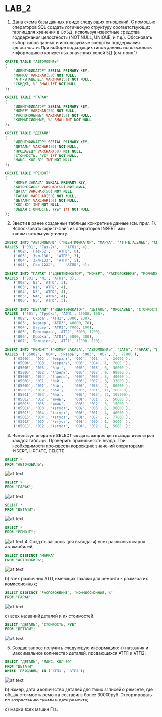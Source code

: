 # LAB_2
1. Дана схема базы данных в виде следующих отношений. С помощью операторов SQL создать
логическую структуру соответствующих таблиц для хранения в СУБД, используя известные средства
поддержания целостности (NOT NULL, UNIQUE, и т.д.). Обосновать выбор типов данных и
используемые средства поддержания целостности. При выборе подходящих типов данных
использовать информацию о конкретных значениях полей БД (см. прил.1)
~~~SQL
CREATE TABLE "АВТОМОБИЛЬ"
(
	"ИДЕНТИФИКАТОР" SERIAL PRIMARY KEY,
	"МАРКА" VARCHAR(50) NOT NULL,
	"АТП-ВЛАДЕЛЕЦ" VARCHAR(50) NOT NULL,
	"СКИДКА, %" SMALLINT NOT NULL
);

CREATE TABLE "ГАРАЖ"
(
	"ИДЕНТИФИКАТОР" SERIAL PRIMARY KEY,
	"НОМЕР" VARCHAR(50) NOT NULL,
	"РАСПОЛОЖЕНИЕ" VARCHAR(50) NOT NULL,
	"КОММИССИОННЫЕ, %" SMALLINT NOT NULL
);

CREATE TABLE "ДЕТАЛИ"
(
	"ИДЕНТИФИКАТОР" SERIAL PRIMARY KEY,
	"ДЕТАЛЬ" VARCHAR(50) NOT NULL,
	"ПРОДАВЕЦ" VARCHAR(50) NOT NULL,
	"СТОИМОСТЬ, РУБ" INT NOT NULL,
	"МАКС. КОЛ-ВО" INT NOT NULL
);

CREATE TABLE "РЕМОНТ"
(
	"НОМЕР ЗАКАЗА" SERIAL PRIMARY KEY,
	"АВТОМОБИЛЬ" VARCHAR(50) NOT NULL,
	"ДАТА" VARCHAR(50) NOT NULL,
	"ГАРАЖ" VARCHAR(50) NOT NULL,
	"ДЕТАЛИ" VARCHAR(50) NOT NULL,
	"КОЛ-ВО" INT NOT NULL,
	"ОБЩАЯ СТОИМОСТЬ, РУБ" INT NOT NULL
);
~~~
2. Ввести в ранее созданные таблицы конкретные данные (см. прил. 1). Использовать скрипт-файл из
операторов INSERT или вспомогательную утилиту.
~~~SQL
INSERT INTO "АВТОМОБИЛЬ" ("ИДЕНТИФИКАТОР", "МАРКА", "АТП-ВЛАДЕЛЕЦ", "СКИДКА, %") 
VALUES  ('001', 'Газ-24', 	'АТП1', 4),
	('002', 'Газ-52', 	'АТП1', 0),
	('003', 'Зил-130',	'АТП3', 3),
	('004', 'Зил-133',	'АТП4', 5),
	('005', 'Газ-1222',  	'АТП5', 4);

INSERT INTO "ГАРАЖ" ("ИДЕНТИФИКАТОР", "НОМЕР", "РАСПОЛОЖЕНИЕ", "КОММИССИОННЫЕ, %") 
VALUES 	('001', 'N1', 'АТП1', 3),
	('002', 'N2', 'АТП1', 3),
	('003', 'N1', 'АТП2', 4),
	('004', 'N3', 'АТП2', 4),
	('005', 'N4', 'АТП4', 4),
	('006', 'N5', 'АТП5', 3);

INSERT INTO "ДЕТАЛИ" ("ИДЕНТИФИКАТОР", "ДЕТАЛЬ", "ПРОДАВЕЦ", "СТОИМОСТЬ, РУБ", "МАКС. КОЛ-ВО") 
VALUES  ('001', 'Трубка', 'АТП1', 10000, 100),
	('002', 'Скоба', 'АТП1', 5000, 230),
	('003', 'Картер', 'АТП3', 40000, 70),
	('004', 'Штуцер', 'АТП2', 7000, 200),
	('005', 'Прокладка', 'АТП2', 5000, 1200),
	('006', 'Пробка', 'АТП1', 5000, 300),
	('007', 'Толкатель', 'АТП1', 11000, 120);

INSERT INTO "РЕМОНТ" ("НОМЕР ЗАКАЗА", "АВТОМОБИЛЬ", "ДАТА", "ГАРАЖ", "ДЕТАЛИ", "КОЛ-ВО", "ОБЩАЯ СТОИМОСТЬ, РУБ") 
VALUES 	('05002', '004', 'Январь',  '003', '007', 7,  77000 ),
	('05003', '003', 'Февраль', '003', '002', 4,  20000 ),
	('05004', '003', 'Февраль', '005', '004', 1,  7000  ),
	('05005', '003', 'Март',    '006', '005', 6,  30000 ),
	('05006', '002', 'Апрель',  '006', '007', 9,  99000 ),
	('05007', '004', 'Апрель',  '006', '006', 8,  40000 ),
	('05008', '001', 'Май',     '005', '007', 3,  33000 ),
	('05009', '001', 'Май',     '003', '003', 2,  80000 ),
	('05010', '003', 'Май',     '006', '001', 16, 160000),
	('05011', '003', 'Май',     '005', '005', 21, 105000),
	('05012', '002', 'Июнь',    '001', '001', 5,  50000 ),
	('05013', '005', 'Июнь',    '006', '002', 3,  15000 ),
	('05014', '003', 'Август',  '002', '006', 6,  30000 ),
	('05015', '004', 'Август',  '005', '001', 4,  40000 ),
	('05016', '004', 'Август',  '001', '007', 7,  77000 ),
	('05017', '005', 'Август',  '001', '006', 1,  5000  ),
	('05018', '002', 'Август',  '004', '002', 1,  5000  );
~~~
3. Используя оператор SELECT создать запрос для вывода всех строк каждой таблицы. Проверить
правильность ввода. При необходимости произвести коррекцию значений операторами INSERT,
UPDATE, DELETE.
~~~SQL
SELECT *
FROM "АВТОМОБИЛЬ";
~~~
![alt text](https://github.com/Nkulbaka1/LAB_2/assets/129120650/8b2bf90f-16e5-4156-b8bc-7dfcae47c780)
~~~SQL
SELECT *
FROM "ГАРАЖ";
~~~
![alt text](https://github.com/Nkulbaka1/LAB_2/assets/129120650/17884eb8-5894-41c6-979b-1232ee7d9129)
~~~SQL
SELECT *
FROM "ДЕТАЛИ";
~~~
![alt text](https://github.com/Nkulbaka1/LAB_2/assets/129120650/ea25be23-f3b3-4ed0-9c56-70316ca91fe3)
~~~SQL
SELECT *
FROM "РЕМОНТ";
~~~
![alt text](https://github.com/Nkulbaka1/LAB_2/assets/129120650/f569e044-4812-4b36-a8ca-2b36c9f42c1a)
4. Создать запросы для вывода:
a) всех различных марок автомобилей;
~~~SQL
SELECT DISTINCT "МАРКА"
FROM "АВТОМОБИЛЬ";
~~~
![alt text](https://github.com/Nkulbaka1/LAB_2/assets/129120650/678d37c5-277b-4eff-80c6-04c117f127e8)

b) всех различных АТП, имеющих гаражи для ремонта и размера их комиссионных;
~~~SQL
SELECT DISTINCT "РАСПОЛОЖЕНИЕ", "КОММИССИОННЫЕ, %"
FROM "ГАРАЖ";
~~~
![alt text](https://github.com/Nkulbaka1/LAB_2/assets/129120650/2f839237-78b2-48c4-a447-0cf019b71969)

c) всех названий деталей и их стоимостей.
~~~SQL
SELECT "ДЕТАЛЬ", "СТОИМОСТЬ, РУБ"
FROM "ДЕТАЛИ";
~~~
![alt text](https://github.com/Nkulbaka1/LAB_2/assets/129120650/ade586e0-631b-4fd8-8f06-0bfcc9ef4481)

5. Создав запрос получить следующую информацию:
a) названия и максимальное количество деталей, продающихся АТП1 и АТП2;
~~~SQL
SELECT "ДЕТАЛЬ", "МАКС. КОЛ-ВО"
FROM "ДЕТАЛИ"
WHERE "ПРОДАВЕЦ" IN ('АТП1', 'АТП2');
~~~
![alt text](https://github.com/Nkulbaka1/LAB_2/assets/129120650/82f8226e-330b-4f2a-94f4-f15ba50ff885)

b) номер, дата и количество деталей для таких записей о ремонте, где общая стоимость ремонта
составила более 30000руб. Отсортировать по возрастанию суммы и дате ремонта;

c) марки всех машин Газ.

